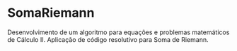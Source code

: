 # SomaRiemann
Desenvolvimento de um algoritmo para equações e problemas matemáticos de Cálculo II. Aplicação de código resolutivo para Soma de Riemann.
